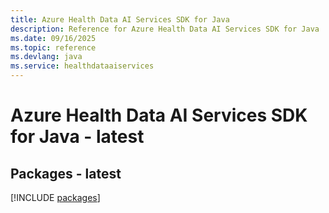 ```yaml
---
title: Azure Health Data AI Services SDK for Java
description: Reference for Azure Health Data AI Services SDK for Java
ms.date: 09/16/2025
ms.topic: reference
ms.devlang: java
ms.service: healthdataaiservices
---
```

# Azure Health Data AI Services SDK for Java - latest
## Packages - latest
[!INCLUDE [packages](health-data-ai-services-index.md)]